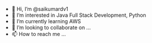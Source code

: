 - 👋 Hi, I’m @saikumardv1
- 👀 I’m interested in Java Full Stack Development, Python
- 🌱 I’m currently learning AWS
- 💞️ I’m looking to collaborate on ...
- 📫 How to reach me ...

<!---
saikumardv1/saikumardv1 is a ✨ special ✨ repository because its `README.md` (this file) appears on your GitHub profile.
You can click the Preview link to take a look at your changes.
--->
